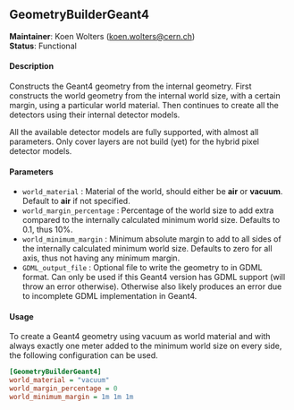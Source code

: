 ## GeometryBuilderGeant4
**Maintainer**: Koen Wolters (<koen.wolters@cern.ch>)  
**Status**: Functional  

#### Description
Constructs the Geant4 geometry from the internal geometry. First constructs the world geometry from the internal world size, with a certain margin, using a particular world material. Then continues to create all the detectors using their internal detector models.

All the available detector models are fully supported, with almost all parameters. Only cover layers are not build (yet) for the hybrid pixel detector models.

#### Parameters
* `world_material` : Material of the world, should either be **air** or **vacuum**. Default to **air** if not specified.
* `world_margin_percentage` : Percentage of the world size to add extra compared to the internally calculated minimum world size. Defaults to 0.1, thus 10%.
* `world_minimum_margin` : Minimum absolute margin to add to all sides of the internally calculated minimum world size. Defaults to zero for all axis, thus not having any minimum margin.
* `GDML_output_file` : Optional file to write the geometry to in GDML format. Can only be used if this Geant4 version has GDML support (will throw an error otherwise). Otherwise also likely produces an error due to incomplete GDML implementation in Geant4.

#### Usage
To create a Geant4 geometry using vacuum as world material and with always exactly one meter added to the minimum world size on every side, the following configuration can be used.

```ini
[GeometryBuilderGeant4]
world_material = "vacuum"
world_margin_percentage = 0
world_minimum_margin = 1m 1m 1m
```
